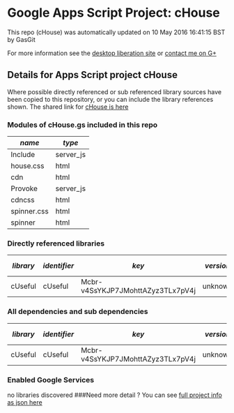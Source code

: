 # Google Apps Script Project: cHouse
This repo (cHouse) was automatically updated on 10 May 2016 16:41:15 BST by GasGit

For more information see the [desktop liberation site](http://ramblings.mcpher.com/Home/excelquirks/drivesdk/gettinggithubready "desktop liberation") or [contact me on G+](https://plus.google.com/+BruceMcpherson "Bruce McPherson - GDE")
## Details for Apps Script project cHouse
Where possible directly referenced or sub referenced library sources have been copied to this repository, or you can include the library references shown. 
The shared link for [cHouse is here](https://script.google.com/d/1bV0DJyUfBQuP5w_L8Hqsj78zPpN3hJA-h3T6LEz8_a4sgW_b1jahkv3A/edit?usp=sharing "open in the GAS IDE")

### Modules of cHouse.gs included in this repo
*name*|*type*
--- | --- 
Include| server_js
house.css| html
cdn| html
Provoke| server_js
cdncss| html
spinner.css| html
spinner| html
### Directly referenced libraries
*library*|*identifier*|*key*|*version*|*dev mode*|*source*|
--- | --- | --- | --- | --- | --- 
cUseful| cUseful|Mcbr-v4SsYKJP7JMohttAZyz3TLx7pV4j|unknown|no|[here](libraries/cUseful "library source")
### All dependencies and sub dependencies
*library*|*identifier*|*key*|*version*|*dev mode*|*source*|
--- | --- | --- | --- | --- | --- 
cUseful| cUseful|Mcbr-v4SsYKJP7JMohttAZyz3TLx7pV4j|unknown|no|[here](libraries/cUseful "library source")
### Enabled Google Services
no libraries discovered
###Need more detail ?
You can see [full project info as json here](info.json)
